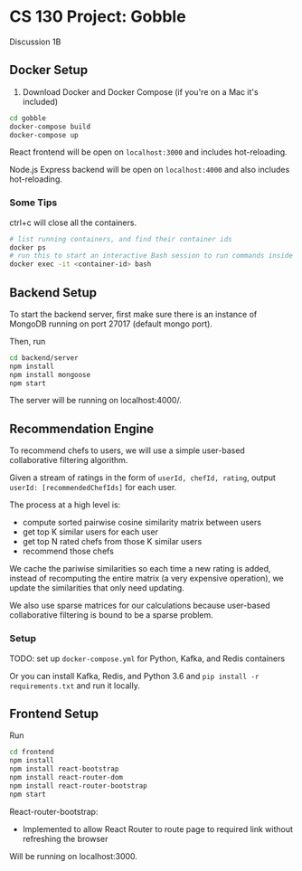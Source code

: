 # CS 130 Project: Gobble
Discussion 1B

## Docker Setup
1. Download Docker and Docker Compose (if you're on a Mac it's included)
```bash
cd gobble
docker-compose build
docker-compose up
```

React frontend will be open on `localhost:3000` and includes hot-reloading.

Node.js Express backend will be open on `localhost:4000` and also includes hot-reloading.

### Some Tips
ctrl+c will close all the containers.
```bash
# list running containers, and find their container ids
docker ps
# run this to start an interactive Bash session to run commands inside the container
docker exec -it <container-id> bash
```

## Backend Setup
To start the backend server, first make sure there is an instance of MongoDB running on port 27017 (default mongo port).

Then, run

```bash
cd backend/server
npm install
npm install mongoose
npm start
```

The server will be running on localhost:4000/.

## Recommendation Engine
To recommend chefs to users, we will use a simple user-based collaborative filtering algorithm.

Given a stream of ratings in the form of `userId, chefId, rating`, output `userId: [recommendedChefIds]` for each user.

The process at a high level is:
* compute sorted pairwise cosine similarity matrix between users
* get top K similar users for each user
* get top N rated chefs from those K similar users
* recommend those chefs

We cache the pariwise similarities so each time a new rating is added, instead of recomputing the entire matrix (a very expensive operation), we update the similarities that only need updating.

We also use sparse matrices for our calculations because user-based collaborative filtering is bound to be a sparse problem.

### Setup
TODO: set up `docker-compose.yml` for Python, Kafka, and Redis containers

Or you can install Kafka, Redis, and Python 3.6 and `pip install -r requirements.txt` and run it locally.

## Frontend Setup
Run

```bash
cd frontend
npm install
npm install react-bootstrap
npm install react-router-dom
npm install react-router-bootstrap
npm start
```
React-router-bootstrap:
* Implemented to allow React Router to route page to required link without refreshing the browser

Will be running on localhost:3000.

